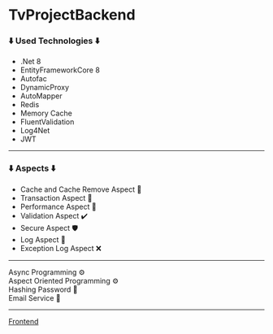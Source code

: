# TvProjectBackend
<h3> ⬇️ Used Technologies ⬇️ </h3>
<ul>
<li>.Net 8</li>
<li>EntityFrameworkCore 8</li>
<li>Autofac</li>
<li>DynamicProxy</li>
<li>AutoMapper</li>
<li>Redis</li>
<li>Memory Cache</li>
<li>FluentValidation</li>
<li>Log4Net</li>
<li>JWT</li>
</ul>
<hr>
<h3> ⬇️ Aspects ⬇️ </h3>
<ul>
<li>Cache and Cache Remove Aspect 🧰</li>
<li>Transaction Aspect 🧰</li>
<li>Performance Aspect 🚀</li>
<li>Validation Aspect ✔️</li>
<li>Secure Aspect 🛡️</li>
<li>Log Aspect 📓</li>
<li>Exception Log Aspect ❌</li>
</ul>
<hr>
Async Programming ⚙️<br>
Aspect Oriented Programming ⚙️ <br>
Hashing Password 🔑 <br>
Email Service 📧 <br>
<hr>


<a href="https://github.com/emir57/TvProjectFrontend">Frontend</a>


